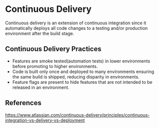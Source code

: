 # Continuous Delivery
Continuous delivery is an extension of continuous integration since it automatically deploys all code changes to a testing and/or production environment after the build stage. 


## Continuous Delivery Practices

* Features are smoke tested(automation tests) in lower environments before promoting to higher environments.
* Code is built only once and deployed to many environments ensuring the same build is shipped, reducing disparity in environments.
* Feature flags are present to hide features that are not intended to be released in an environment.


## References
https://www.atlassian.com/continuous-delivery/principles/continuous-integration-vs-delivery-vs-deployment